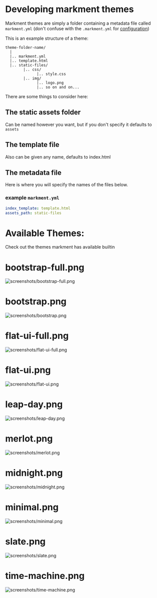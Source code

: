 # Developing markment themes


Markment themes are simply a folder containing a metadata file
called `markment.yml` (don't confuse with the `.markment.yml` for [configuration](configuring.md))

This is an example structure of a theme:


```console
theme-folder-name/
  |
  |.. markment.yml
  |.. template.html
  |.. static-files/
        |.. css/
              |.. style.css
        |.. img/
              |.. logo.png
              |.. so on and on...
```

There are some things to consider here:

## The static assets folder

Can be named however you want, but if you don't specify it defaults to `assets`

## The template file

Also can be given any name, defaults to index.html

## The metadata file

Here is where you will specify the names of the files below.

### example `markment.yml`

```yaml
index_template: template.html
assets_path: static-files
```

# Available Themes:

Check out the themes markment has available builtin

# bootstrap-full.png

![screenshots/bootstrap-full.png](screenshots/bootstrap-full.png)

# bootstrap.png

![screenshots/bootstrap.png](screenshots/bootstrap.png)

# flat-ui-full.png

![screenshots/flat-ui-full.png](screenshots/flat-ui-full.png)

# flat-ui.png

![screenshots/flat-ui.png](screenshots/flat-ui.png)

# leap-day.png

![screenshots/leap-day.png](screenshots/leap-day.png)

# merlot.png

![screenshots/merlot.png](screenshots/merlot.png)

# midnight.png

![screenshots/midnight.png](screenshots/midnight.png)

# minimal.png

![screenshots/minimal.png](screenshots/minimal.png)

# slate.png

![screenshots/slate.png](screenshots/slate.png)

# time-machine.png

![screenshots/time-machine.png](screenshots/time-machine.png)
